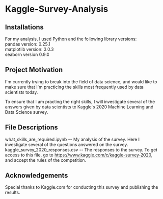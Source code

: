 # Kaggle-Survey-Analysis


## Installations
For my analysis, I used Python and the following library versions: <br>
pandas version:  0.25.1 <br>
matplotlib version:  3.0.3 <br>
seaborn version 0.9.0 <br>

## Project Motivation
I'm currently trying to break into the field of data science, and would like to make sure that I'm practicing the skills most frequently used by data scientists today. <br>

To ensure that I am practing the right skills, I will investigate several of the answers given by data scientists to Kaggle's 2020 Machine Learning and Data Science survey. 

## File Descriptions
what_skills_are_required.ipynb -- My analysis of the survey. Here I investigate several of the questions answered on the survey. <br>
kaggle_survey_2020_responses.csv -- The responses to the survey. To get access to this file, go to https://www.kaggle.com/c/kaggle-survey-2020, and accept the rules of the competition. 

## Acknowledgements
Special thanks to Kaggle.com for conducting this survey and publishing the results. 